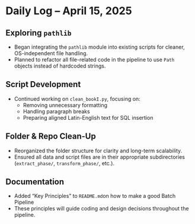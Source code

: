 # Daily Log – April 15, 2025

## Exploring `pathlib`
- Began integrating the `pathlib` module into existing scripts for cleaner, OS-independent file handling.
- Planned to refactor all file-related code in the pipeline to use `Path` objects instead of hardcoded strings.

## Script Development
- Continued working on `clean_bookI.py`, focusing on:
  - Removing unnecessary formatting
  - Handling paragraph breaks
  - Preparing aligned Latin-English text for SQL insertion

## Folder & Repo Clean-Up
- Reorganized the folder structure for clarity and long-term scalability.
- Ensured all data and script files are in their appropriate subdirectories (`extract_phase/`, `transform_phase/`, etc.).

## Documentation
- Added “Key Principles” to `README.md`on how to make a good Batch Pipeline
- These principles will guide coding and design decisions throughout the pipeline.